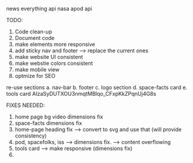 news everything api 
nasa apod api

TODO: 

1. Code clean-up
2. Document code
3. make elements more responsive
4. add sticky nav and footer --> replace the current ones
5. make website UI consistent 
6. make webstie colors consistent
7. make mobile view
8. optmize for SEO


re-use sections 
    a. nav-bar
    b. footer
    c. logo section 
    d. space-facts card
    e. tools card
AIzaSyDUTXOU3nmqtMBlqo_CFxpKkZPqnUj4G8s

FIXES NEEDED: 

1. home page bg video dimensions fix
2. space-facts dimensions fix
3. home-page heading fix --> convert to svg and use that (will provide consistency)
4. pod, spacefolks, iss --> dimensions fix. --> content overflowing
5. tools card --> make responsive (dimensions fix)
6. 
